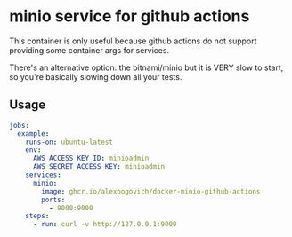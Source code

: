 # minio service for github actions

This container is only useful because github actions do not support providing some container args for services.

There's an alternative option: the bitnami/minio but it is VERY slow to start, so you're basically slowing down all your tests.



## Usage

```yaml
jobs:
  example:
    runs-on: ubuntu-latest
    env:
      AWS_ACCESS_KEY_ID: minioadmin
      AWS_SECRET_ACCESS_KEY: minioadmin
    services:
      minio:
        image: ghcr.io/alexbogovich/docker-minio-github-actions
        ports:
          - 9000:9000
    steps:
      - run: curl -v http://127.0.0.1:9000
```


